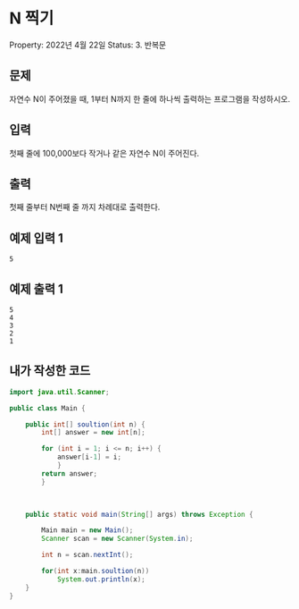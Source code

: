 # N 찍기

Property: 2022년 4월 22일
Status: 3. 반복문

## 문제

자연수 N이 주어졌을 때, 1부터 N까지 한 줄에 하나씩 출력하는 프로그램을 작성하시오.

## 입력

첫째 줄에 100,000보다 작거나 같은 자연수 N이 주어진다.

## 출력

첫째 줄부터 N번째 줄 까지 차례대로 출력한다.

## 예제 입력 1

```
5

```

## 예제 출력 1

```
5
4
3
2
1
```

## 내가 작성한 코드

```java
import java.util.Scanner;

public class Main {

	public int[] soultion(int n) {
		int[] answer = new int[n];

		for (int i = 1; i <= n; i++) {
			answer[i-1] = i;
			}
		return answer;
		}

		

	public static void main(String[] args) throws Exception {

		Main main = new Main();
		Scanner scan = new Scanner(System.in);

		int n = scan.nextInt();

		for(int x:main.soultion(n))
			System.out.println(x);
	}
}
```